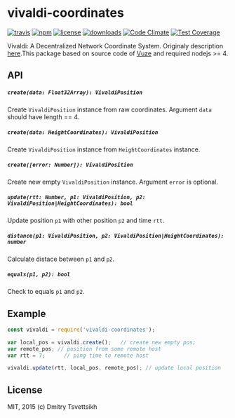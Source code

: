 # vivaldi-coordinates
[![travis](https://travis-ci.org/ReklatsMasters/vivaldi-coordinates.svg)](https://travis-ci.org/ReklatsMasters/vivaldi-coordinates)
[![npm](https://img.shields.io/npm/v/vivaldi-coordinates.svg)](https://npmjs.org/package/vivaldi-coordinates)
[![license](https://img.shields.io/npm/l/vivaldi-coordinates.svg)](https://npmjs.org/package/vivaldi-coordinates)
[![downloads](https://img.shields.io/npm/dm/vivaldi-coordinates.svg)](https://npmjs.org/package/vivaldi-coordinates)
[![Code Climate](https://codeclimate.com/github/ReklatsMasters/vivaldi-coordinates/badges/gpa.svg)](https://codeclimate.com/github/ReklatsMasters/vivaldi-coordinates)
[![Test Coverage](https://codeclimate.com/github/ReklatsMasters/vivaldi-coordinates/badges/coverage.svg)](https://codeclimate.com/github/ReklatsMasters/vivaldi-coordinates)

Vivaldi: A Decentralized Network Coordinate System. Originaly description [here](https://www.cs.umd.edu/class/spring2007/cmsc711/papers/vivaldi.pdf).This package based on source code of [Vuze](https://vuze.com/) and required nodejs >= 4.

## API

##### `create(data: Float32Array): VivaldiPosition`
Create `VivaldiPosition` instance from raw coordinates. Argument `data` should have length == 4.

##### `create(data: HeightCoordinates): VivaldiPosition`
Create `VivaldiPosition` instance from `HeightCoordinates` instance.

##### `create([error: Number]): VivaldiPosition`
Create new empty `VivaldiPosition` instance. Argument `error` is optional.

##### `update(rtt: Number, p1: VivaldiPosition, p2: VivaldiPosition|HeightCoordinates): bool`
Update position `p1` with other position `p2` and time `rtt`.

##### `distance(p1: VivaldiPosition, p2: VivaldiPosition|HeightCoordinates): number`
Calculate distace between `p1` and `p2`.

##### `equals(p1, p2): bool`
Check to equals `p1` and `p2`.

## Example
```js
const vivaldi = require('vivaldi-coordinates');

var local_pos = vivaldi.create();	// create new empty pos;
var remote_pos;	// position from some remote host
var rtt = 7;	  // ping time to remote host

vivaldi.update(rtt, local_pos, remote_pos);	// update local position
```

## License
MIT, 2015 (c) Dmitry Tsvettsikh